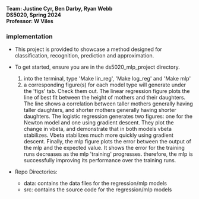 __Team: Justine Cyr, Ben Darby, Ryan Webb__<br>
__DS5020, Spring 2024__<br>
__Professor: W Viles__<br>
### implementation

* This project is provided to showcase a method designed for classification, recognition, prediction and approximation.

* To get started, ensure you are in the ds5020_mlp_project directory.
    1. into the terminal, type 'Make lin_reg', 'Make log_reg' and 'Make mlp'
    2. a corresponding figure(s) for each model type will generate under the 'figs' tab. Check them out.
        The linear regression figure plots the line of best fit between the height of mothers and their daughters. The line shows a correlation between taller mothers generally having taller daughters, and shorter mothers generally having shorter daughters.
        The logistic regression generates two figures: one for the Newton model and one using gradient descent. They plot the change in vbeta, and demonstrate that in both models vbeta stabilizes. Vbeta stabilizes much more quickly using gradient descent.
        Finally, the mlp figure plots the error between the output of the mlp and the expected value. It shows the error for the training runs decreases as the mlp 'training' progresses. therefore, the mlp is successfully improving its performance over the training runs. 


* Repo Directories:    
    - data: contains the data files for the regression/mlp models
    - src: contains the source code for the regression/mlp models

 
